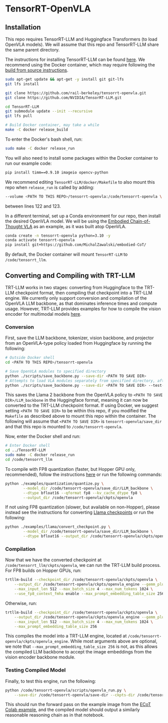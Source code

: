# TensorRT-OpenVLA

## Installation

This repo requires TensorRT-LLM and Huggingface Transformers (to load OpenVLA models). We will assume that this repo and TensorRT-LLM share the same parent directory.

The instructions for installing TensorRT-LLM can be found [here](https://nvidia.github.io/TensorRT-LLM/installation/linux.html). We recommend using the Docker container, which may require following the [build from source instructions](https://nvidia.github.io/TensorRT-LLM/installation/build-from-source-linux.html).

```bash
sudo apt-get update && apt-get -y install git git-lfs
git lfs install

git clone https://github.com/rail-berkeley/tensorrt-openvla.git
git clone https://github.com/NVIDIA/TensorRT-LLM.git

cd TensorRT-LLM
git submodule update --init --recursive
git lfs pull

# Build Docker container, may take a while
make -C docker release_build
```
To enter the Docker's bash shell, run:
```bash
sudo make -C docker release_run
```
You will also need to install some packages within the Docker container to run our example code:
```bash
pip install timm==0.9.10 imageio opencv-python
```
We recommend editing `TensorRT-LLM/docker/Makefile` to also mount this repo when `release_run` is called by adding:
```bash
--volume <PATH TO THIS REPO>/tensorrt-openvla:/code/tensorrt-openvla \
```
between lines 122 and 123.

In a different terminal, set up a Conda environment for our repo, then install the desired OpenVLA model. We will be using the [Embodied Chain-of-Thought VLA](https://github.com/MichalZawalski/embodied-CoT/) as an example, as it was built atop OpenVLA.
```bash
conda create -n tensorrt-openvla python=3.10 -y
conda activate tensorrt-openvla
pip install git+https://github.com/MichalZawalski/embodied-CoT/
```
By default, the Docker container will mount `TensorRT-LLM` to `/code/tensorrt_llm`.

## Converting and Compiling with TRT-LLM

TRT-LLM works in two stages: converting from Huggingface to the TRT-LLM checkpoint format, then compiling that checkpoint into a TRT-LLM engine. We currently only support conversion and compilation of the OpenVLA LLM backbone, as that dominates inference times and compute usage. However, TRT-LLM provides examples for how to compile the vision encoder for multimodal models [here](https://github.com/NVIDIA/TensorRT-LLM/tree/main/examples/multimodal).

### Conversion

First, save the LLM backbone, tokenizer, vision backbone, and projector from an OpenVLA-type policy loaded from Huggingface by running the following:
```bash
# Outside Docker shell
cd <PATH TO THIS REPO>/tensorrt-openvla

# Save OpenVLA modules to specified directory
python ./scripts/save_backbone.py --save-dir <PATH TO SAVE DIR>
# Attempts to load VLA modules separately from specified directory, after being saved with above
python ./scripts/save_backbone.py --save-dir <PATH TO SAVE DIR> --test-load
```
This saves the Llama 2 backbone from the OpenVLA policy to `<PATH TO SAVE DIR>/LLM_backbone` in the Huggingface format, meaning it can now be converted to the TRT-LLM checkpoint format. If using Docker, we suggest setting `<PATH TO SAVE DIR>` to be within this repo, if you modified the `Makefile` as described above to mount this repo within the container. The following will assume that `<PATH TO SAVE DIR>` is `tensorrt-openvla/save_dir` and that this repo is mounted to `/code/tensorrt-openvla`.

Now, enter the Docker shell and run:
```bash
# Enter Docker shell
cd ../TensorRT-LLM
sudo make -C docker release_run
cd /code/tensorrt_llm
```

To compile with FP8 quantization (faster, but Hopper GPU only, recommended), follow the instructions [here](https://github.com/NVIDIA/TensorRT-LLM/tree/main/examples/quantization) or run the following commands:
```bash
python ./examples/quantization/quantize.py \
        --model_dir /code/tensorrt-openvla/save_dir/LLM_backbone \
        --dtype bfloat16 --qformat fp8 --kv_cache_dtype fp8 \
        --output_dir /code/tensorrt-openvla/ckpts/openvla
```
If not using FP8 quantization (slower, but available on non-Hopper), please instead see the instructions for converting [Llama checkpoints](https://github.com/NVIDIA/TensorRT-LLM/tree/main/examples/llama) or run the following:
```bash
python ./examples/llama/convert_checkpoint.py \
        --model_dir /code/tensorrt-openvla/save_dir/LLM_backbone \
        --dtype bfloat16 --output_dir /code/tensorrt-openvla/ckpts/openvla
```

### Compilation
Now that we have the converted checkpoint at `/code/tensorrt_llm/ckpts/openvla`, we can run the TRT-LLM build process. For FP8 builds on Hopper GPUs, run:
```bash
trtllm-build --checkpoint_dir /code/tensorrt-openvla/ckpts/openvla \
    --output_dir /code/tensorrt-openvla/ckpts/openvla_engine --gemm_plugin fp8 \
    --max_input_len 512 --max_batch_size 4 --max_num_tokens 1024 \
    --use_fp8_context_fmha enable --max_prompt_embedding_table_size 256
```
Otherwise, run:
```bash
trtllm-build --checkpoint_dir /code/tensorrt-openvla/ckpts/openvla \
    --output_dir /code/tensorrt-openvla/ckpts/openvla_engine --gemm_plugin auto \
    --max_input_len 512 --max_batch_size 4 --max_num_tokens 1024 \
    --max_prompt_embedding_table_size 256
```
This compiles the model into a TRT-LLM engine, located at `/code/tensorrt-openvla/ckpts/openvla_engine`. While most arguments above are optional, we note that `--max_prompt_embedding_table_size 256` is not, as this allows the compiled LLM backbone to accept the image embeddings from the vision encoder backbone module.

### Testing Compiled Model

Finally, to test this engine, run the following:
```bash
python /code/tensorrt-openvla/scripts/openvla_run.py \
    --save-dir /code/tensorrt-openvla/save-dir --ckpts-dir /code/tensorrt-openvla/ckpts
```
This should run the forward pass on the example image from the [ECoT Colab example](https://colab.research.google.com/drive/1CzRKin3T9dl-4HYBVtuULrIskpVNHoAH?usp=sharing), and the compiled model should output a similarly reasonable reasoning chain as in that notebook.

